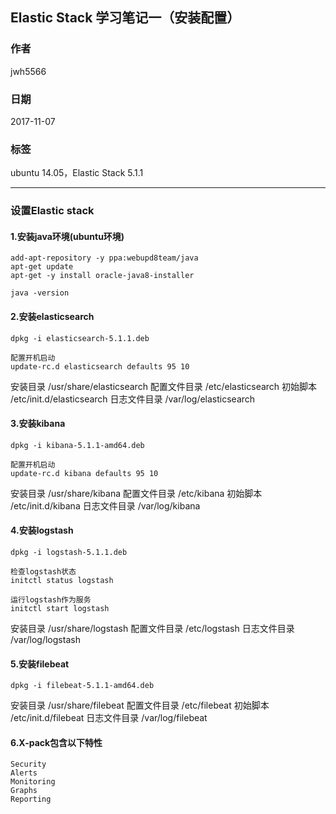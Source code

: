 ##  Elastic Stack 学习笔记一（安装配置）
### 作者               
jwh5566                
                
### 日期              
2017-11-07                  
### 标签              
ubuntu 14.05，Elastic Stack 5.1.1

---
### 设置Elastic stack
#### 1.安装java环境(ubuntu环境)
```
add-apt-repository -y ppa:webupd8team/java
apt-get update
apt-get -y install oracle-java8-installer

java -version
```
#### 2.安装elasticsearch
```
dpkg -i elasticsearch-5.1.1.deb

配置开机启动
update-rc.d elasticsearch defaults 95 10

```
安装目录  /usr/share/elasticsearch
配置文件目录 /etc/elasticsearch
初始脚本  /etc/init.d/elasticsearch
日志文件目录  /var/log/elasticsearch

#### 3.安装kibana
```
dpkg -i kibana-5.1.1-amd64.deb

配置开机启动
update-rc.d kibana defaults 95 10
```
安装目录  /usr/share/kibana
配置文件目录  /etc/kibana
初始脚本   /etc/init.d/kibana
日志文件目录  /var/log/kibana

#### 4.安装logstash
```
dpkg -i logstash-5.1.1.deb

检查logstash状态
initctl status logstash

运行logstash作为服务
initctl start logstash
```
安装目录   /usr/share/logstash
配置文件目录   /etc/logstash
日志文件目录   /var/log/logstash

#### 5.安装filebeat
```
dpkg -i filebeat-5.1.1-amd64.deb

```
安装目录   /usr/share/filebeat
配置文件目录  /etc/filebeat
初始脚本 /etc/init.d/filebeat
日志文件目录   /var/log/filebeat

#### 6.X-pack包含以下特性
```
Security
Alerts
Monitoring
Graphs
Reporting
```